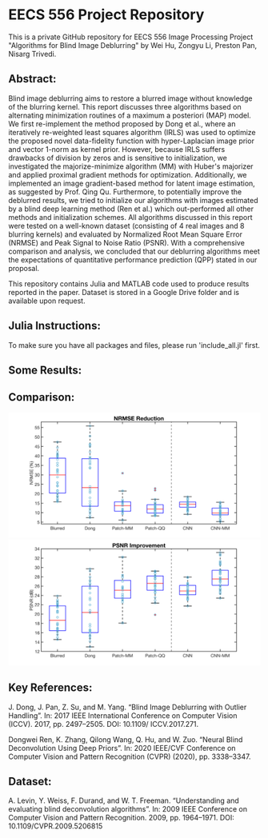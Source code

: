 # EECS 556 Project Repository
This is a private GitHub repository for EECS 556 Image Processing Project
    "Algorithms for Blind Image Deblurring" by Wei Hu, Zongyu Li, Preston Pan, Nisarg Trivedi.


## Abstract:
Blind image deblurring aims to restore a blurred image without knowledge of the blurring kernel. This report discusses three algorithms based on alternating minimization routines of a maximum a posteriori (MAP) model. We first re-implement the method proposed by Dong et al., where an iteratively re-weighted least squares algorithm (IRLS) was used to optimize the proposed novel data-fidelity function with hyper-Laplacian image prior and vector 1-norm as kernel prior. However, because IRLS suffers drawbacks of division by zeros and is sensitive to initialization, we investigated the majorize-minimize algorithm (MM) with Huber's majorizer and applied proximal gradient methods for optimization. Additionally, we implemented an image gradient-based method for latent image estimation, as suggested by Prof. Qing Qu. Furthermore, to potentially improve the deblurred results, we tried to initialize our algorithms
with images estimated by a blind deep learning method (Ren et al.) which out-performed all other methods and initialization schemes. All algorithms discussed in this report were tested on a well-known dataset (consisting of 4 real images and 8 blurring kernels) and evaluated by Normalized Root Mean Square Error (NRMSE) and Peak Signal to Noise Ratio (PSNR). With a comprehensive comparison and analysis, we concluded that our deblurring algorithms meet the expectations of quantitative performance prediction (QPP) stated in our proposal.


This repository contains Julia and MATLAB code used to produce results reported in the paper. Dataset is stored in a Google Drive folder and is available upon request.

## Julia Instructions:
To make sure you have all packages and files, please run 'include_all.jl' first.




## Some Results:
<object data="/fig/levin_test_re.pdf" type="application/pdf" width="100%"> </object>




## Comparison:
![](fig/NRMSE_comparison_v3.png)
![](fig/PSNR_comparison_v3.png)










## Key References:
J. Dong, J. Pan, Z. Su, and M. Yang. “Blind Image Deblurring with Outlier Handling”. In: 2017
IEEE International Conference on Computer Vision (ICCV). 2017, pp. 2497–2505. DOI: 10.1109/
ICCV.2017.271.

Dongwei Ren, K. Zhang, Qilong Wang, Q. Hu, and W. Zuo. “Neural Blind Deconvolution Using
Deep Priors”. In: 2020 IEEE/CVF Conference on Computer Vision and Pattern Recognition (CVPR)
(2020), pp. 3338–3347.

## Dataset:
A. Levin, Y. Weiss, F. Durand, and W. T. Freeman. “Understanding and evaluating blind deconvolution algorithms”. In: 2009 IEEE Conference on Computer Vision and Pattern Recognition. 2009,
pp. 1964–1971. DOI: 10.1109/CVPR.2009.5206815
